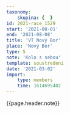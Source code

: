 ```yaml
---
taxonomy:
    skupina: {  }
id: 2021-race_1529
start: '2021-08-01'
end: '2021-08-08'
title: 'VT Nový Bor'
place: 'Nový Bor'
type: S
note: 'Kolo s sebou'
template: soustredeni
date: '2021-03-02'
import:
    type: members
    time: 1614695402
---
```


{{page.header.note}}
